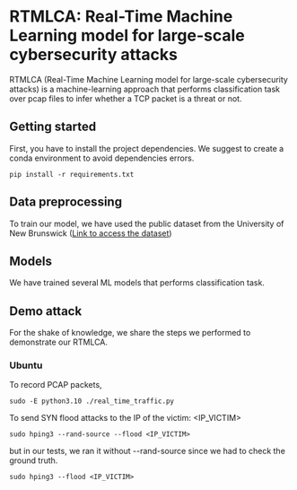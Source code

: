 # RTMLCA: Real-Time Machine Learning model for large-scale cybersecurity attacks

RTMLCA (Real-Time Machine Learning model for large-scale cybersecurity attacks) is a machine-learning approach that performs classification task over pcap files to infer whether a TCP packet is a threat or not.

## Getting started

First, you have to install the project dependencies. We suggest to create a conda environment to avoid dependencies errors.

```
pip install -r requirements.txt
```

## Data preprocessing

To train our model, we have used the public dataset from the University of New Brunswick ([Link to access the dataset](https://www.mdpi.com/1424-8220/23/13/5941))

## Models

We have trained several ML models that performs classification task.

## Demo attack

For the shake of knowledge, we share the steps we performed to demonstrate our RTMLCA.

### Ubuntu

To record PCAP packets,

```
sudo -E python3.10 ./real_time_traffic.py
```

To send SYN flood attacks to the IP of the victim: <IP_VICTIM>

```
sudo hping3 --rand-source --flood <IP_VICTIM>
```

but in our tests, we ran it without --rand-source since we had to check the ground truth.

```
sudo hping3 --flood <IP_VICTIM>
```
